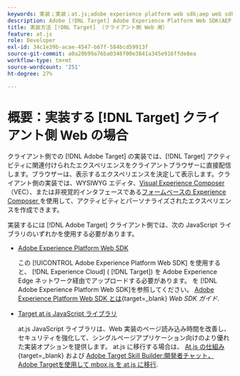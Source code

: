 ```yaml
---
keywords: 実装；実装；at.js;adobe experience platform web sdk;aep web sdk
description: Adobe [!DNL Target] Adobe Experience Platform Web SDK(AEP Web SDK) または [!DNL Target] at.js JavaScript ライブラリ。
title: 実装方法 [!DNL Target] （クライアント側 Web 用）
feature: at.js
role: Developer
exl-id: 34c1e39b-acae-4547-b67f-584bcd59913f
source-git-commit: a0a20b99a76ba0346f00e3841a345e916ffde8ea
workflow-type: tm+mt
source-wordcount: '251'
ht-degree: 27%

---
```


# 概要：実装する [!DNL Target] クライアント側 Web の場合

クライアント側での [!DNL Adobe Target] の実装では、[!DNL Target] アクティビティに関連付けられたエクスペリエンスをクライアントブラウザーに直接配信します。ブラウザーは、表示するエクスペリエンスを決定して表示します。クライアント側の実装では、WYSIWYG エディタ、[Visual Experience Composer](/help/main/c-experiences/c-visual-experience-composer/visual-experience-composer.md) （VEC）、または非視覚的インタフェースである[フォームベースの Experience Composer ](/help/main/c-experiences/form-experience-composer.md)を使用して、アクティビティとパーソナライズされたエクスペリエンスを作成できます。

実装するには [!DNL Adobe Target] クライアント側では、次の JavaScript ライブラリのいずれかを使用する必要があります。

* [Adobe Experience Platform Web SDK](https://developer.adobe.com/target/implement/client-side/aep-web-sdk/)

   この [!UICONTROL Adobe Experience Platform Web SDK] を使用すると、 [!DNL Experience Cloud] ( [!DNL Target]) を Adobe Experience Edge ネットワーク経由でアップロードする必要があります。 を [!DNL Adobe Experience Platform Web SDK]を参照してください。 [Adobe Experience Platform Web SDK とは](https://developer.adobe.com/target/implement/client-side/aep-web-sdk/){target=_blank} *Web SDK ガイド*.

* [Target at.js JavaScript ライブラリ](https://developer.adobe.com/target/implement/client-side/atjs/how-atjs-works/how-atjs-works/)

   at.js JavaScript ライブラリは、Web 実装のページ読み込み時間を改善し、セキュリティを強化して、シングルページアプリケーション向けのより優れた実装オプションを提供します。 at.js に移行する場合は、 [At.js の仕組み](https://developer.adobe.com/target/implement/client-side/atjs/how-atjs-works/how-atjs-works/){target=_blank} および [Adobe Target Skill Builder:開発者チャット， Adobe Targetを使用して mbox.js を at.js に移行](https://seminars.adobeconnect.com/ptdo6mfo6qn6/?proto=true).



